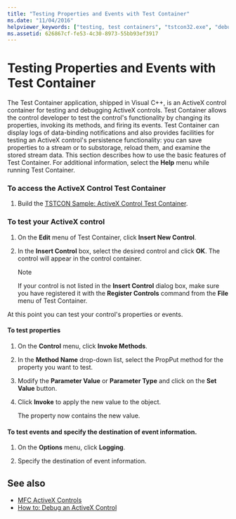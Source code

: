 ```yaml
---
title: "Testing Properties and Events with Test Container"
ms.date: "11/04/2016"
helpviewer_keywords: ["testing, test containers", "tstcon32.exe", "debugging ActiveX controls", "test container", "ActiveX Control Test Container", "ActiveX controls [MFC], testing", "properties [MFC], testing"]
ms.assetid: 626867cf-fe53-4c30-8973-55bb93ef3917
---
```

# Testing Properties and Events with Test Container

The Test Container application, shipped in Visual C++, is an ActiveX control container for testing and debugging ActiveX controls. Test Container allows the control developer to test the control's functionality by changing its properties, invoking its methods, and firing its events. Test Container can display logs of data-binding notifications and also provides facilities for testing an ActiveX control's persistence functionality: you can save properties to a stream or to substorage, reload them, and examine the stored stream data. This section describes how to use the basic features of Test Container. For additional information, select the **Help** menu while running Test Container.

### To access the ActiveX Control Test Container

1. Build the [TSTCON Sample: ActiveX Control Test Container](../visual-cpp-samples.md).

### To test your ActiveX control

1. On the **Edit** menu of Test Container, click **Insert New Control**.

1. In the **Insert Control** box, select the desired control and click **OK**. The control will appear in the control container.

    > [!NOTE]
    >  If your control is not listed in the **Insert Control** dialog box, make sure you have registered it with the **Register Controls** command from the **File** menu of Test Container.

At this point you can test your control's properties or events.

#### To test properties

1. On the **Control** menu, click **Invoke Methods**.

1. In the **Method Name** drop-down list, select the PropPut method for the property you want to test.

1. Modify the **Parameter Value** or **Parameter Type** and click on the **Set Value** button.

1. Click **Invoke** to apply the new value to the object.

   The property now contains the new value.

#### To test events and specify the destination of event information.

1. On the **Options** menu, click **Logging**.

1. Specify the destination of event information.

## See also

- [MFC ActiveX Controls](../mfc/mfc-activex-controls.md)
- [How to: Debug an ActiveX Control](/visualstudio/debugger/how-to-debug-an-activex-control)
